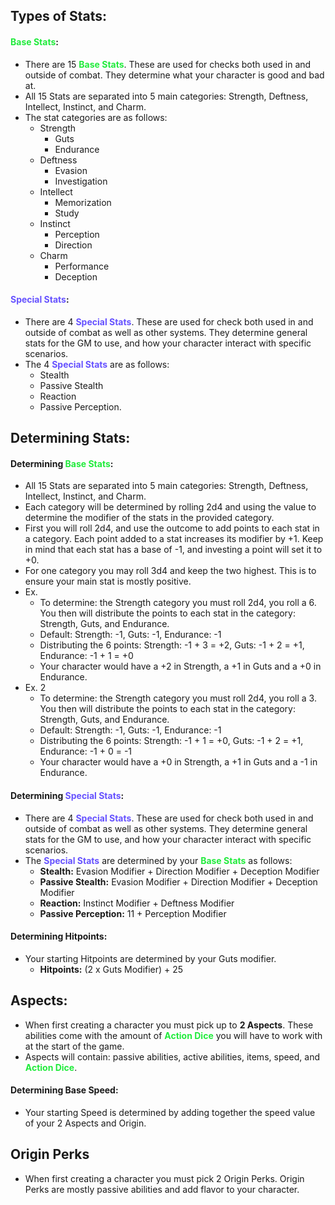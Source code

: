 ## Types of Stats:
#### <span style="font-weight:bold;color:rgb(33, 235, 60)"><span style="font-weight:bold;color:rgb(33, 235, 60)">Base Stats</span></span>:
- There are 15 <span style="font-weight:bold;color:rgb(33, 235, 60)">Base Stats</span>. These are used for checks both used in and outside of combat. They determine what your character is good and bad at.
- All 15 Stats are separated into 5 main categories: Strength, Deftness, Intellect, Instinct, and Charm.
- The stat categories are as follows:
	- Strength
		- Guts
		- Endurance
	- Deftness
		- Evasion
		- Investigation
	- Intellect
		- Memorization
		- Study
	- Instinct
		- Perception
		- Direction
	- Charm
		- Performance
		- Deception
#### <span style="font-weight:bold;color:rgb(102, 82, 255)">Special Stats</span>:
- There are 4 <span style="font-weight:bold;color:rgb(102, 82, 255)">Special Stats</span>. These are used for check both used in and outside of combat as well as other systems. They determine general stats for the GM to use, and how your character interact with specific scenarios. 
- The 4 <span style="font-weight:bold;color:rgb(102, 82, 255)">Special Stats</span> are as follows:
	- Stealth
	- Passive Stealth
	- Reaction
	- Passive Perception.
## Determining Stats:
#### Determining <span style="font-weight:bold;color:rgb(33, 235, 60)">Base Stats</span>:
- All 15 Stats are separated into 5 main categories: Strength, Deftness, Intellect, Instinct, and Charm.
- Each category will be determined by rolling 2d4 and using the value to determine the modifier of the stats in the provided category.
- First you will roll 2d4, and use the outcome to add points to each stat in a category. Each point added to a stat increases its modifier by +1. Keep in mind that each stat has a base of -1, and investing a point will set it to +0.
- For one category you may roll 3d4 and keep the two highest. This is to ensure your main stat is mostly positive. 
- Ex.
	- To determine: the Strength category you must roll 2d4, you roll a 6. You then will distribute the points to each stat in the category: Strength, Guts, and Endurance.
	- Default: Strength: -1, Guts: -1, Endurance: -1
	- Distributing the 6 points: Strength: -1 + 3 = +2, Guts: -1 + 2 = +1, Endurance: -1 + 1 = +0
	- Your character would have a +2 in Strength, a +1 in Guts and a +0 in Endurance. 
- Ex. 2
	- To determine: the Strength category you must roll 2d4, you roll a 3. You then will distribute the points to each stat in the category: Strength, Guts, and Endurance.
	- Default: Strength: -1, Guts: -1, Endurance: -1
	- Distributing the 6 points: Strength: -1 + 1 = +0, Guts: -1 + 2 = +1, Endurance: -1 + 0 = -1
	- Your character would have a +0 in Strength, a +1 in Guts and a -1 in Endurance. 
#### Determining <span style="font-weight:bold;color:rgb(102, 82, 255)">Special Stats</span>:
- There are 4 <span style="font-weight:bold;color:rgb(102, 82, 255)"><span style="font-weight:bold;color:rgb(102, 82, 255)">Special Stats</span></span>. These are used for check both used in and outside of combat as well as other systems. They determine general stats for the GM to use, and how your character interact with specific scenarios. 
- The <span style="font-weight:bold;color:rgb(102, 82, 255)">Special Stats</span> are determined by your <span style="font-weight:bold;color:rgb(33, 235, 60)">Base Stats</span> as follows:
	- **Stealth:** Evasion Modifier + Direction Modifier + Deception Modifier
	- **Passive Stealth:** Evasion Modifier + Direction Modifier + Deception Modifier
	- **Reaction:** Instinct Modifier + Deftness Modifier
	- **Passive Perception:** 11 + Perception Modifier
#### Determining Hitpoints:
- Your starting Hitpoints are determined by your Guts modifier.
	- **Hitpoints:** (2 x Guts Modifier) + 25
## Aspects:
- When first creating a character you must pick up to **2 Aspects**. These abilities come with the amount of <span style="font-weight:bold; color:rgb(33, 235, 60)">Action Dice</span> you will have to work with at the start of the game.
- Aspects will contain: passive abilities, active abilities, items, speed, and <span style="font-weight:bold; color:rgb(33, 235, 60)">Action Dice</span>.
#### Determining Base Speed:
- Your starting Speed is determined by adding together the speed value of your 2 Aspects and Origin.
## Origin Perks
- When first creating a character you must pick 2 Origin Perks. Origin Perks are mostly passive abilities and add flavor to your character. 